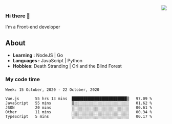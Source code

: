 <img align='right' src="https://github-readme-stats.vercel.app/api?username=strugglebak&show_icons=true">

### Hi there 👋

I'm a Front-end developer

## About

-  **Learning :** NodeJS | Go
-  **Languages :** JavaScript | Python
-  **Hobbies:** Death Stranding | Ori and the Blind Forest

### My code time

<!--START_SECTION:waka-->
```text
Week: 15 October, 2020 - 22 October, 2020

Vue.js       55 hrs 13 mins  ████████████████████████▒   97.09 % 
JavaScript   55 mins         ▒░░░░░░░░░░░░░░░░░░░░░░░░   01.62 % 
JSON         20 mins         ░░░░░░░░░░░░░░░░░░░░░░░░░   00.61 % 
Other        11 mins         ░░░░░░░░░░░░░░░░░░░░░░░░░   00.34 % 
TypeScript   5 mins          ░░░░░░░░░░░░░░░░░░░░░░░░░   00.17 % 
```
<!--END_SECTION:waka-->

